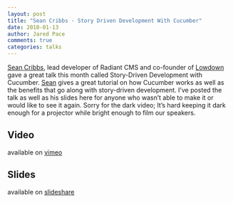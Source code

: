 ```yaml
---
layout: post
title: "Sean Cribbs - Story Driven Development With Cucumber"
date: 2010-01-13
author: Jared Pace
comments: true
categories: talks
---
```


[Sean Cribbs](http://seancribbs.com/), lead developer of Radiant CMS and co-founder of [Lowdown](http://lowdownapp.com/) gave a great talk this month called Story-Driven Development with Cucumber. [Sean](http://twitter.com/seancribbs) gives a great tutorial on how Cucumber works as well as the benefits that go along with story-driven development. I’ve posted the talk as well as his slides here for anyone who wasn’t able to make it or would like to see it again. Sorry for the dark video; It’s hard keeping it dark enough for a projector while bright enough to film our speakers.

## Video

available on [vimeo](http://vimeo.com/8721145)

## Slides

available on [slideshare](http://www.slideshare.net/seancribbs/story-driven-development-with-cucumber)

